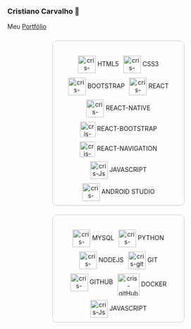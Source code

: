 ### Cristiano Carvalho 👋<br>
Meu [Portfólio](https://carvalhotkeys.github.io/portfolio-carvalhotkeys-HTML_CSS_BOOTSTRAP/)<br>

<div style="display: flex; justify-content: space-around; flex-wrap: wrap;">

  <!-- Front-end Box -->
  <div style="border: 1px solid #ccc; border-radius: 10px; padding: 10px; width: 45%; min-width: 300px; box-sizing: border-box; margin: 10px;">
    <h3 style="text-align: center;"></h3>
    <div style="display: flex; flex-wrap: wrap; justify-content: center; gap: 10px;">
      <div style="text-align: center;">
        <img align="center" alt="cris-html5" height="40" width="40" src="https://cdn.jsdelivr.net/gh/devicons/devicon/icons/html5/html5-original.svg">
        <label for="HTML5">HTML5</label>
      </div>
      <div style="text-align: center;">
        <img align="center" alt="cris-css3" height="40" width="40" src="https://cdn.jsdelivr.net/gh/devicons/devicon/icons/css3/css3-original.svg">
        <label for="CSS3">CSS3</label>
      </div>
      <div style="text-align: center;">
        <img align="center" alt="cris-bootstrap" height="40" width="40" src="https://cdn.jsdelivr.net/gh/devicons/devicon/icons/bootstrap/bootstrap-original.svg">
        <label for="BOOTSTRAP">BOOTSTRAP</label>
      </div>
      <div style="text-align: center;">
        <img align="center" alt="cris-react" height="40" width="40" src="https://cdn.jsdelivr.net/gh/devicons/devicon/icons/react/react-original.svg">
        <label for="REACT">REACT</label>
      </div>
      <div style="text-align: center;">
        <img align="center" alt="cris-react" height="40" width="40" src="https://cdn.jsdelivr.net/gh/devicons/devicon/icons/react/react-original.svg">
        <label for="REACT">REACT-NATIVE</label>
      </div>
      <div style="text-align: center;">
        <img align="center" alt="cris-react" height="35" width="35" src="https://cdn.jsdelivr.net/gh/devicons/devicon@latest/icons/reactbootstrap/reactbootstrap-original.svg">
        <label for="REACT">REACT-BOOTSTRAP</label>
      </div>
      <div style="text-align: center;">
        <img align="center" alt="cris-react" height="35" width="35" src="https://cdn.jsdelivr.net/gh/devicons/devicon@latest/icons/reactnavigation/reactnavigation-original.svg">
        <label for="REACT">REACT-NAVIGATION</label>
      </div>
      <div style="text-align: center;">
        <img align="center" alt="cris-Js" height="40" width="40" src="https://cdn.jsdelivr.net/gh/devicons/devicon/icons/javascript/javascript-original.svg">
        <label for="JAVASCRIPT">JAVASCRIPT</label>
      </div>
      <div style="text-align: center;">
        <img align="center" alt="cris-android-studio" height="40" width="40" src="https://cdn.jsdelivr.net/gh/devicons/devicon@latest/icons/androidstudio/androidstudio-original.svg">
        <label for="ANDROID STUDIO">ANDROID STUDIO</label>
      </div>
    </div>
  </div>

  <!-- Back-end Box -->
  <div style="border: 1px solid #ccc; border-radius: 10px; padding: 10px; width: 45%; min-width: 300px; box-sizing: border-box; margin: 10px;">
    <h3 style="text-align: center;"></h3>
    <div style="display: flex; flex-wrap: wrap; justify-content: center; gap: 10px;">
      <div style="text-align: center;">
        <img align="center" alt="cris-mysql" height="40" width="40" src="https://cdn.jsdelivr.net/gh/devicons/devicon/icons/mysql/mysql-original.svg">
        <label for="MYSQL">MYSQL</label>
      </div>
      <div style="text-align: center;">
        <img align="center" alt="cris-python" height="40" width="40" src="https://cdn.jsdelivr.net/gh/devicons/devicon/icons/python/python-original.svg">
        <label for="PYTHON">PYTHON</label>
      </div>
      <div style="text-align: center;">
        <img align="center" alt="cris-nodeJS" height="40" width="40" src="https://cdn.jsdelivr.net/gh/devicons/devicon/icons/nodejs/nodejs-original.svg">
        <label for="NODEJS">NODEJS</label>
      </div>
      <div style="text-align: center;">
        <img align="center" alt="cris-git" height="40" width="40" src="https://cdn.jsdelivr.net/gh/devicons/devicon/icons/git/git-original.svg">
        <label for="GIT">GIT</label>
      </div>
      <div style="text-align: center;">
        <img align="center" alt="cris-gitHub" height="40" width="40" src="https://cdn.jsdelivr.net/gh/devicons/devicon/icons/github/github-original.svg">
        <label for="GITHUB">GITHUB</label>
      </div>
      <div style="text-align: center;">
        <img align="center" alt="cris-gitHub" height="50" width="50" src="https://cdn.jsdelivr.net/gh/devicons/devicon@latest/icons/docker/docker-original-wordmark.svg">
        <label for="DOCKER">DOCKER</label>
      </div>
      <div style="text-align: center;">
        <img align="center" alt="cris-Js" height="40" width="40" src="https://cdn.jsdelivr.net/gh/devicons/devicon/icons/javascript/javascript-original.svg">
        <label for="JAVASCRIPT">JAVASCRIPT</label>
      </div>
    </div>
  </div>
</div>


<!--
**carvalhotkeys/carvalhotkeys** is a ✨ _special_ ✨ repository because its `README.md` (this file) appears on your GitHub profile.

emojes para colocar no perfil
https://emojipedia.org/pt/

liguagens para colocar no perfil
https://devicon.dev/
-->
